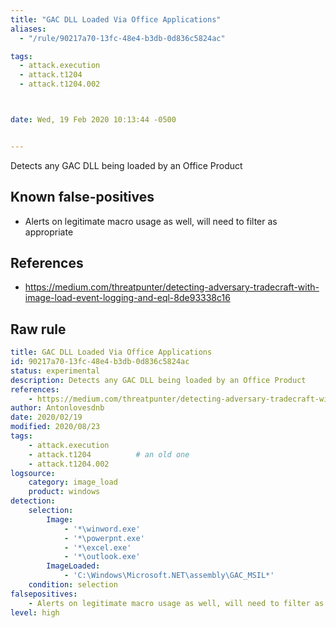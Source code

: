 ```yaml
---
title: "GAC DLL Loaded Via Office Applications"
aliases:
  - "/rule/90217a70-13fc-48e4-b3db-0d836c5824ac"

tags:
  - attack.execution
  - attack.t1204
  - attack.t1204.002



date: Wed, 19 Feb 2020 10:13:44 -0500


---
```


Detects any GAC DLL being loaded by an Office Product

<!--more-->


## Known false-positives

* Alerts on legitimate macro usage as well, will need to filter as appropriate



## References

* https://medium.com/threatpunter/detecting-adversary-tradecraft-with-image-load-event-logging-and-eql-8de93338c16


## Raw rule
```yaml
title: GAC DLL Loaded Via Office Applications
id: 90217a70-13fc-48e4-b3db-0d836c5824ac
status: experimental
description: Detects any GAC DLL being loaded by an Office Product
references:
    - https://medium.com/threatpunter/detecting-adversary-tradecraft-with-image-load-event-logging-and-eql-8de93338c16
author: Antonlovesdnb
date: 2020/02/19
modified: 2020/08/23
tags:
    - attack.execution
    - attack.t1204          # an old one
    - attack.t1204.002
logsource:
    category: image_load
    product: windows
detection:
    selection:
        Image:
            - '*\winword.exe'
            - '*\powerpnt.exe'
            - '*\excel.exe'
            - '*\outlook.exe'
        ImageLoaded:
            - 'C:\Windows\Microsoft.NET\assembly\GAC_MSIL*'
    condition: selection
falsepositives:
    - Alerts on legitimate macro usage as well, will need to filter as appropriate
level: high

```
